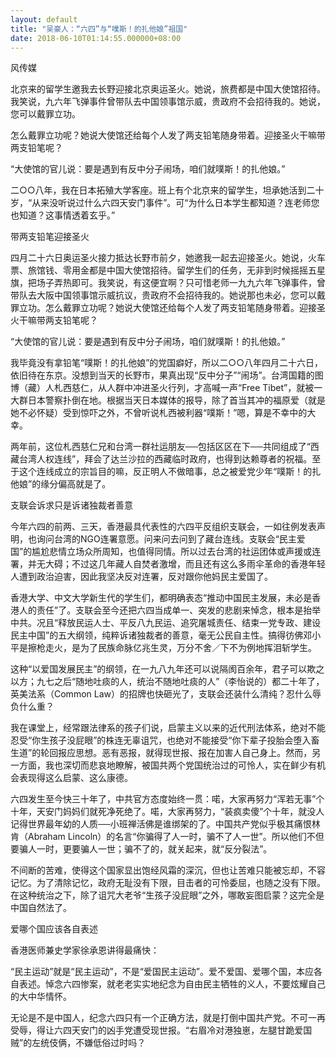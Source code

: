 ```yaml
---
layout: default
title: "吴豪人：“六四”与“噗斯！的扎他娘”祖国"
date: 2018-06-10T01:14:55.000000+08:00
---
```


风传媒

北京来的留学生邀我去长野迎接北京奥运圣火。她说，旅费都是中国大使馆招待。我笑说，九六年飞弹事件曾带队去中国领事馆示威，贵政府不会招待我的。她说，您可以戴罪立功。

怎么戴罪立功呢？她说大使馆还给每个人发了两支铅笔随身带着。迎接圣火干嘛带两支铅笔呢？

“大使馆的官儿说：要是遇到有反中分子闹场，咱们就噗斯！的扎他娘。”

二○○八年，我在日本拓殖大学客座。班上有个北京来的留学生，坦承她活到二十岁，“从来没听说过什么六四天安门事件”。可“为什么日本学生都知道？连老师您也知道？这事情透着玄乎。”

带两支铅笔迎接圣火

四月二十六日奥运圣火接力抵达长野市前夕，她邀我一起去迎接圣火。她说，火车票、旅馆钱、零用金都是中国大使馆招待。留学生们的任务，无非到时候摇摇五星旗，把场子弄热即可。我笑说，有这便宜啊？只可惜老师一九九六年飞弹事件，曾带队去大阪中国领事馆示威抗议，贵政府不会招待我的。她说那也未必，您可以戴罪立功。怎么戴罪立功呢？她说大使馆还给每个人发了两支铅笔随身带着。迎接圣火干嘛带两支铅笔呢？

“大使馆的官儿说：要是遇到有反中分子闹场，咱们就噗斯！的扎他娘。”

我毕竟没有拿铅笔“噗斯！的扎他娘”的党国癖好，所以二○○八年四月二十六日，依旧待在东京。没想到当天的长野市，果真出现“反中分子”“闹场”。台湾国籍的图博（藏）人札西慈仁，从人群中冲进圣火行列，才高喊一声“Free Tibet”，就被一大群日本警察扑倒在地。根据当天日本媒体的报导，除了首当其冲的福原爱（就是她不必怀疑）受到惊吓之外，不曾听说札西被利器“噗斯！”嗯，算是不幸中的大幸。

两年前，这位札西慈仁兄和台湾一群社运朋友──包括区区在下──共同组成了“西藏台湾人权连线”，拜会了达兰沙拉的西藏临时政府，也得到达赖尊者的祝福。至于这个连线成立的宗旨目的嘛，反正明人不做暗事，总之被爱党少年“噗斯！的扎他娘”的缘分偏高就是了。

支联会诉求只是诉诸独裁者善意

今年六四的前两、三天，香港最具代表性的六四平反组织支联会，一如往例发表声明，也询问台湾的NGO连署意愿。问来问去问到了藏台连线。支联会“民主爱国”的尴尬悲情立场众所周知，也值得同情。所以过去台湾的社运团体或声援或连署，并无大碍；不过这几年藏人自焚者激增，而且还有这么多雨伞革命的香港年轻人遭到政治迫害，因此我坚决反对连署，反对跟你他妈民主爱国了。

香港大学、中文大学新生代的学生们，都明确表态“推动中国民主发展，未必是香港人的责任”了。支联会至今还把六四当成单一、突发的悲剧来悼念，根本是抬举中共。况且“释放民运人士、平反八九民运、追究屠城责任、结束一党专政、建设民主中国”的五大纲领，纯粹诉诸独裁者的善意，毫无公民自主性。搞得彷佛邓小平是擦枪走火，是为了民族命脉亿兆生灵，万分不舍／下不为例地挥泪斩学生。


这种“以爱国发展民主”的纲领，在一九八九年还可以说隔阂百余年，君子可以欺之以方；九七之后“随地吐痰的人，统治不随地吐痰的人”（李怡说的）都二十年了，英美法系（Common Law）的招牌也快砸光了，支联会还装什么清纯？忍什么辱负什么重？

我在课堂上，经常跟法律系的孩子们说，启蒙主义以来的近代刑法体系，绝对不能忍受“你生孩子没屁眼”的株连无辜诅咒，也绝对不能接受“你下辈子投胎会堕入畜生道”的轮回报应思想。恶有恶报，就得现世报、报在加害人自己身上。然而，另一方面，我也深切而悲哀地瞭解，被国共两个党国统治过的可怜人，实在鲜少有机会表现得这么启蒙、这么康德。

六四发生至今快三十年了，中共官方态度始终一贯：喏，大家再努力“浑若无事”个十年，天安门妈妈们就死净死绝了。喏，大家再努力，“装疯卖傻”个十年，就没人记得世界最年幼的人质──小班禅活佛是谁绑架的了。中国共产党似乎极其痛恨林肯（Abraham Lincoln）的名言“你骗得了人一时，骗不了人一世”。所以他们不但要骗人一时，更要骗人一世；骗不了的，就关起来，就“反分裂法”。

不间断的苦难，使得这个国家显出饱经风霜的深沉，但也让苦难只能被忘却，不容记忆。为了清除记忆，政府无耻没有下限，目击者的可怜委屈，也随之没有下限。在这种统治之下，除了诅咒大老爷“生孩子没屁眼”之外，哪敢妄图启蒙？这完全是中国自然法了。

爱哪个国应该各自表述


香港医师兼史学家徐承恩讲得最痛快：

“民主运动”就是“民主运动”，不是“爱国民主运动”。爱不爱国、爱哪个国，本应各自表述。悼念六四惨案，就老老实实地纪念为自由民主牺牲的义人，不要炫耀自己的大中华情怀。

无论是不是中国人，纪念六四只有一个正确方法，就是打倒中国共产党。不可一再受辱，得让六四天安门的凶手党遭受现世报。“右眉冷对港独崽，左腿甘跪爱国贼”的左统伎俩，不嫌低俗过时吗？

